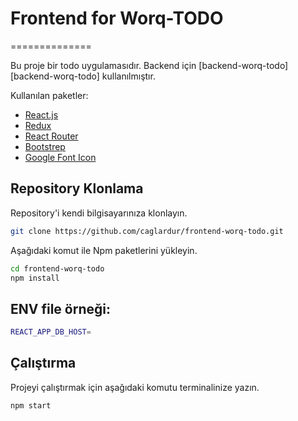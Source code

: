 # Frontend for Worq-TODO

==============

Bu proje bir todo uygulamasıdır. Backend için [backend-worq-todo][backend-worq-todo] kullanılmıştır.

Kullanılan paketler:

- [React.js](https://reactjs.org/)
- [Redux](https://react-redux.js.org/)
- [React Router](https://reactrouter.com/)
- [Bootstrep](https://getbootstrap.com/)
- [Google Font Icon](https://fonts.google.com/icons)

## Repository Klonlama

Repository'i kendi bilgisayarınıza klonlayın.

```bash
git clone https://github.com/caglardur/frontend-worq-todo.git
```

Aşağıdaki komut ile Npm paketlerini yükleyin.

```bash
cd frontend-worq-todo
npm install
```

## ENV file örneği:

```bash
REACT_APP_DB_HOST=
```

## Çalıştırma

Projeyi çalıştırmak için aşağıdaki komutu terminalinize yazın.

```bash
npm start
```
